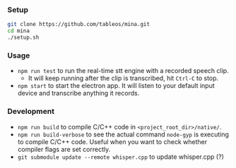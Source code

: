 ### Setup

```bash
git clone https://github.com/tableos/mina.git
cd mina
./setup.sh
```

### Usage

* `npm run test` to run the real-time stt engine with a recorded speech clip.
  * It will keep running after the clip is transcribed, hit `Ctrl-C` to stop.
* `npm start` to start the electron app. It will listen to your default input device and transcribe anything it records.

### Development

* `npm run build` to compile C/C++ code in `<project_root_dir>/native/`.
* `npm run build-verbose` to see the actual command `node-gyp` is executing to compile C/C++ code. Useful when you want to check whether compiler flags are set correctly.
* `git submodule update --remote whisper.cpp` to update whisper.cpp (?)
